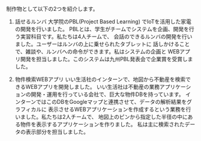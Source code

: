 制作物として以下の2つを紹介します。

1. 話せるルンバ
大学院のPBL(Project Based Learning) でIoTを活用した家電の開発を行いました。
PBLとは、学生がチームでシステムを企画、開発を行う実習科目です。私たちは4人チームで、
会話のできるルンバの開発を行いました。ユーザーはルンバの上に乗せられたタブレットに
話しかけることで、雑談や、ルンバへの命令ができます。私はシステムの企画と
WEBアプリ開発を担当しました。このシステムは九州PBL発表会で企業賞を受賞しました。

2. 物件検索WEBアプリ
いい生活社のインターンで、地図から不動産を検索できるWEBアプリを開発しました。
いい生活社は不動産の業務アプリケーションの開発・運用を行っている会社で、巨大な物件DBを持っています。
インターンではこのDBをGoogleマップと連携させて、データの解析結果をグラフィカルに
表示させるWEBアプリケーションを作成するという業務を行いました。私たちは2人チームで、
地図上のピンから指定した半径の中にある物件を表示するアプリケーションを作りました。
私は主に検索されたデータの表示部分を担当しました。
